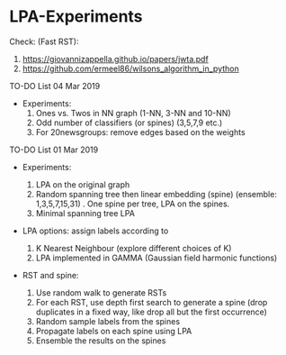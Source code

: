 # LPA-Experiments

Check: (Fast RST):
1. https://giovannizappella.github.io/papers/jwta.pdf
2. https://github.com/ermeel86/wilsons_algorithm_in_python


TO-DO List 04 Mar 2019

- Experiments:
	1. Ones vs. Twos in NN graph (1-NN, 3-NN and 10-NN)
	2. Odd number of classifiers (or spines) (3,5,7,9 etc.)
	3. For 20newsgroups: remove edges based on the weights
	

TO-DO List 01 Mar 2019

- Experiments:
	1. LPA on the original graph
	2. Random spanning tree then linear embedding (spine) (ensemble: 1,3,5,7,15,31) . One spine per tree, LPA on the spines.
	3. Minimal spanning tree LPA

- LPA options: assign labels according to
	1. K Nearest Neighbour (explore different choices of K)
	2. LPA implemented in GAMMA (Gaussian field harmonic functions)

- RST and spine:
	1. Use random walk to generate RSTs
	2. For each RST, use depth first search to generate a spine (drop duplicates in a fixed way, like drop all but the first occurrence)
	3. Random sample labels from the spines
	4. Propagate labels on each spine using LPA
	5. Ensemble the results on the spines
